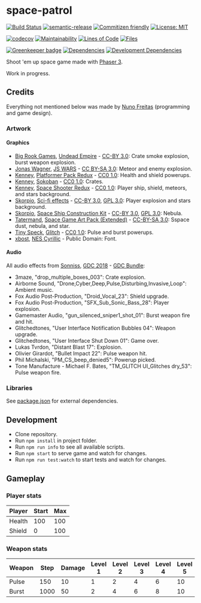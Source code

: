 # space-patrol

[![Build Status](https://travis-ci.org/nunof07/space-patrol.svg?branch=master)](https://travis-ci.org/nunof07/space-patrol)
[![semantic-release](https://img.shields.io/badge/%20%20%F0%9F%93%A6%F0%9F%9A%80-semantic--release-e10079.svg)](https://github.com/semantic-release/semantic-release)
[![Commitizen friendly](https://img.shields.io/badge/commitizen-friendly-brightgreen.svg)](http://commitizen.github.io/cz-cli/)
[![License: MIT](https://img.shields.io/badge/License-MIT-yellow.svg)](https://opensource.org/licenses/MIT)

[![codecov](https://codecov.io/gh/nunof07/space-patrol/branch/master/graph/badge.svg)](https://codecov.io/gh/nunof07/space-patrol)
[![Maintainability](https://api.codeclimate.com/v1/badges/f48d8b82211b0cfa4e90/maintainability)](https://codeclimate.com/github/nunof07/space-patrol/maintainability)
[![Lines of Code](https://tokei.rs/b1/github/nunof07/space-patrol)](https://github.com/Aaronepower/tokei)
[![Files](https://tokei.rs/b1/github/nunof07/space-patrol?category=files)](https://github.com/Aaronepower/tokei)

[![Greenkeeper badge](https://badges.greenkeeper.io/nunof07/space-patrol.svg)](https://greenkeeper.io/)
[![Dependencies](https://david-dm.org/nunof07/space-patrol.svg)](https://david-dm.org/nunof07/space-patrol)
[![Development Dependencies](https://david-dm.org/nunof07/space-patrol/dev-status.svg)](https://david-dm.org/nunof07/space-patrol?type=dev)

Shoot 'em up space game made with [Phaser 3](http://phaser.io/).

Work in progress.

## Credits

Everything not mentioned below was made by [Nuno Freitas](https://github.com/nunof07/) (programming and game design).

### Artwork

#### Graphics

-   [Big Rook Games](http://bigrookgames.com/), [Undead Empire](https://opengameart.org/content/undeadempire-tileset-64x64-repack-floor-lava-walls-and-effects) - [CC-BY 3.0](https://creativecommons.org/licenses/by/3.0/): Crate smoke explosion, burst weapon explosion.
-   [Jonas Wagner](http://29a.ch/), [JS WARS](https://opengameart.org/content/asteroid-explosions-rocket-mine-and-laser) - [CC BY-SA 3.0](https://creativecommons.org/licenses/by-sa/3.0/): Meteor and enemy explosion.
-   [Kenney](http://kenney.nl/), [Platformer Pack Redux](http://kenney.nl/assets/platformer-pack-redux) - [CC0 1.0](https://creativecommons.org/publicdomain/zero/1.0/): Health and shield powerups.
-   [Kenney](http://kenney.nl/), [Sokoban](http://kenney.nl/assets/sokoban) - [CC0 1.0](https://creativecommons.org/publicdomain/zero/1.0/): Crates.
-   [Kenney](http://kenney.nl/), [Space Shooter Redux](http://kenney.nl/assets/space-shooter-redux) - [CC0 1.0](https://creativecommons.org/publicdomain/zero/1.0/): Player ship, shield, meteors, and stars background.
-   [Skorpio](https://opengameart.org/users/skorpio), [Sci-fi effects](https://opengameart.org/content/sci-fi-effects) - [CC-BY 3.0](https://creativecommons.org/licenses/by/3.0/), [GPL 3.0](http://www.gnu.org/licenses/gpl-3.0.html): Player explosion and stars background.
-   [Skorpio](https://opengameart.org/users/skorpio), [Space Ship Construction Kit](https://opengameart.org/content/space-ship-construction-kit) - [CC-BY 3.0](https://creativecommons.org/licenses/by/3.0/), [GPL 3.0](http://www.gnu.org/licenses/gpl-3.0.html): Nebula.
-   [Tatermand](https://opengameart.org/users/tatermand), [Space Game Art Pack (Extended)](https://opengameart.org/content/space-game-art-pack-extended) - [CC-BY-SA 3.0](https://creativecommons.org/licenses/by-sa/3.0/): Sspace dust, nebula, and star.
-   [Tiny Speck](https://en.wikipedia.org/wiki/Slack_Technologies), [Glitch](http://www.glitchthegame.com/public-domain-game-art/) - [CC0 1.0](https://creativecommons.org/publicdomain/zero/1.0/): Pulse and burst powerups.
-   [xbost](https://twitter.com/xbost), [NES Cyrillic](http://www.pentacom.jp/pentacom/bitfontmaker2/gallery/?id=234) - Public Domain: Font.

#### Audio

All audio effects from [Sonniss](https://sonniss.com), [GDC 2018](https://sonniss.com/gameaudiogdc18/) - [GDC Bundle](https://sonniss.com/gdc-bundle-license/):

-   3maze, "drop_multiple_boxes_003": Crate explosion.
-   Airborne Sound, "Drone,Cyber,Deep,Pulse,Disturbing,Invasive,Loop": Ambient music.
-   Fox Audio Post-Production, "Droid_Vocal_23": Shield upgrade.
-   Fox Audio Post-Production, "SFX_Sub_Sonic_Bass_28": Player explosion.
-   Gamemaster Audio, "gun_silenced_sniper1_shot_01": Burst weapon fire and hit.
-   Glitchedtones, "User Interface Notification Bubbles 04": Weapon upgrade.
-   Glitchedtones, "User Interface Shut Down 01": Game over.
-   Lukas Tvrdon, "Distant Blast 17": Explosion.
-   Olivier Girardot, "Bullet Impact 22": Pulse weapon hit.
-   Phil Michalski, "PM_CS_beep_denied5": Powerup picked.
-   Tone Manufacture - Michael F. Bates, "TM_GLITCH UI_Glitches dry_53": Pulse weapon fire.

### Libraries

See [package.json](https://github.com/nunof07/space-patrol/blob/master/package.json) for external dependencies.

## Development

-   Clone repository.
-   Run `npm install` in project folder.
-   Run `npm run info` to see all available scripts.
-   Run `npm start` to serve game and watch for changes.
-   Run `npm run test:watch` to start tests and watch for changes.

## Gameplay

### Player stats

| Player | Start | Max |
| ------ | ----- | --- |
| Health | 100   | 100 |
| Shield | 0     | 100 |

### Weapon stats

| Weapon | Step | Damage | Level 1 | Level 2 | Level 3 | Level 4 | Level 5 | Level 6 |
| ------ | ---- | ------ | ------- | ------- | ------- | ------- | ------- | ------- |
| Pulse  | 150  | 10     | 1       | 2       | 4       | 6       | 10      | 18      |
| Burst  | 1000 | 50     | 2       | 4       | 6       | 8       | 10      | 12      |
